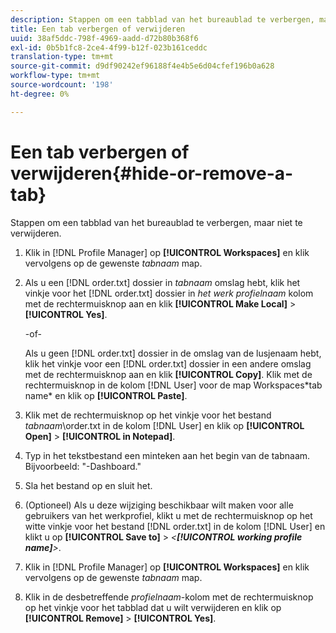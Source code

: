 ```yaml
---
description: Stappen om een tabblad van het bureaublad te verbergen, maar niet te verwijderen.
title: Een tab verbergen of verwijderen
uuid: 38af5ddc-798f-4969-aadd-d72b80b368f6
exl-id: 0b5b1fc8-2ce4-4f99-b12f-023b161ceddc
translation-type: tm+mt
source-git-commit: d9df90242ef96188f4e4b5e6d04cfef196b0a628
workflow-type: tm+mt
source-wordcount: '198'
ht-degree: 0%

---
```


# Een tab verbergen of verwijderen{#hide-or-remove-a-tab}

Stappen om een tabblad van het bureaublad te verbergen, maar niet te verwijderen.

1. Klik in [!DNL Profile Manager] op **[!UICONTROL Workspaces]** en klik vervolgens op de gewenste *tabnaam* map.
1. Als u een [!DNL order.txt] dossier in *tabnaam* omslag hebt, klik het vinkje voor het [!DNL order.txt] dossier in *het werk profielnaam* kolom met de rechtermuisknop aan en klik **[!UICONTROL Make Local]** > **[!UICONTROL Yes]**.

   -of-

   Als u geen [!DNL order.txt] dossier in de omslag van de lusjenaam hebt, klik het vinkje voor een [!DNL order.txt] dossier in een andere omslag met de rechtermuisknop aan en klik **[!UICONTROL Copy]**. Klik met de rechtermuisknop in de kolom [!DNL User] voor de map Workspaces\*tab name* en klik op **[!UICONTROL Paste]**.

1. Klik met de rechtermuisknop op het vinkje voor het bestand *tabnaam*\order.txt in de kolom [!DNL User] en klik op **[!UICONTROL Open]** > **[!UICONTROL in Notepad]**.
1. Typ in het tekstbestand een minteken aan het begin van de tabnaam. Bijvoorbeeld: &quot;-Dashboard.&quot;
1. Sla het bestand op en sluit het.
1. (Optioneel) Als u deze wijziging beschikbaar wilt maken voor alle gebruikers van het werkprofiel, klikt u met de rechtermuisknop op het witte vinkje voor het bestand [!DNL order.txt] in de kolom [!DNL User] en klikt u op **[!UICONTROL Save to]** > *&lt;**[!UICONTROL working profile name]**>*.

1. Klik in [!DNL Profile Manager] op **[!UICONTROL Workspaces]** en klik vervolgens op de gewenste *tabnaam* map.
1. Klik in de desbetreffende *profielnaam*-kolom met de rechtermuisknop op het vinkje voor het tabblad dat u wilt verwijderen en klik op **[!UICONTROL Remove]** > **[!UICONTROL Yes]**.
